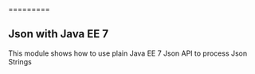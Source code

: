 =========

## Json with Java EE 7

This module shows how to use plain Java EE 7 Json API to process Json Strings